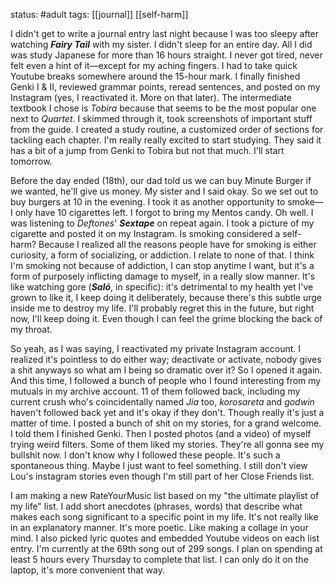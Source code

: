 status: #adult 
tags: [[journal]] [[self-harm]] 

I didn't get to write a journal entry last night because I was too sleepy after watching ***Fairy Tail*** with my sister. I didn't sleep for an entire day. All I did was study Japanese for more than 16 hours straight. I never got tired, never felt even a hint of it—except for my aching fingers. I had to take quick Youtube breaks somewhere around the 15-hour mark. I finally finished Genki I & II, reviewed grammar points, reread sentences, and posted on my Instagram (yes, I reactivated it. More on that later). The intermediate textbook I chose is *Tobira* because that seems to be the most popular one next to *Quartet*. I skimmed through it, took screenshots of important stuff from the guide. I created a study routine, a customized order of sections for tackling each chapter. I'm really really excited to start studying. They said it has a bit of a jump from Genki to Tobira but not that much. I'll start tomorrow. 

Before the day ended (18th), our dad told us we can buy Minute Burger if we wanted, he'll give us money. My sister and I said okay. So we set out to buy burgers at 10 in the evening. I took it as another opportunity to smoke—I only have 10 cigarettes left. I forgot to bring my Mentos candy. Oh well. I was listening to *Deftones*' ***Sextape*** on repeat again. I took a picture of my cigarette and posted it on my Instagram. Is smoking considered a self-harm? Because I realized all the reasons people have for smoking is either curiosity, a form of socializing, or addiction. I relate to none of that. I think I'm smoking not because of addiction, I can stop anytime I want, but it's a form of purposely inflicting damage to myself, in a really slow manner. It's like watching gore (***Saló***, in specific): it's detrimental to my health yet I've grown to like it, I keep doing it deliberately, because there's this subtle urge inside me to destroy my life. I'll probably regret this in the future, but right now, I'll keep doing it. Even though I can feel the grime blocking the back of my throat. 

So yeah, as I was saying, I reactivated my private Instagram account. I realized it's pointless to do either way; deactivate or activate, nobody gives a shit anyways so what am I being so dramatic over it? So I opened it again. And this time, I followed a bunch of people who I found interesting from my mutuals in my archive account. 11 of them followed back, including my current crush who's coincidentally named *Jia* too, *korosareta* and *godwin* haven't followed back yet and it's okay if they don't. Though really it's just a matter of time. I posted a bunch of shit on my stories, for a grand welcome. I told them I finished Genki. Then I posted photos (and a video) of myself trying weird filters. Some of them liked my stories. They're all gonna see my bullshit now. I don't know why I followed these people. It's such a spontaneous thing. Maybe I just want to feel something. I still don't view Lou's instagram stories even though I'm still part of her Close Friends list. 

I am making a new RateYourMusic list based on my "the ultimate playlist of my life" list. I add short anecdotes (phrases, words) that describe what makes each song significant to a specific point in my life. It's not really like in an explanatory manner. It's more poetic. Like making a collage in your mind. I also picked lyric quotes and embedded Youtube videos on each list entry. I'm currently at the 69th song out of 299 songs. I plan on spending at least 5 hours every Thursday to complete that list. I can only do it on the laptop, it's more convenient that way.
